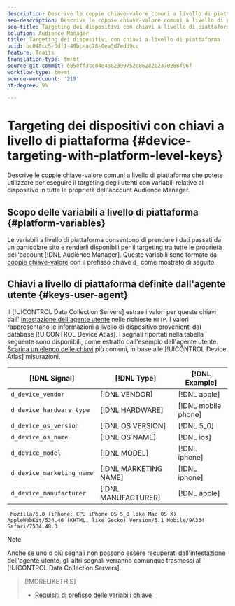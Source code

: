 ```yaml
---
description: Descrive le coppie chiave-valore comuni a livello di piattaforma che potete utilizzare per eseguire il targeting degli utenti con variabili relative al dispositivo in tutte le proprietà dell'account  Audience Manager.
seo-description: Descrive le coppie chiave-valore comuni a livello di piattaforma che potete utilizzare per eseguire il targeting degli utenti con variabili relative al dispositivo in tutte le proprietà dell'account  Audience Manager.
seo-title: Targeting dei dispositivi con chiavi a livello di piattaforma
solution: Audience Manager
title: Targeting dei dispositivi con chiavi a livello di piattaforma
uuid: bc048cc5-3df1-49bc-ac78-0ea5d7edd9cc
feature: Traits
translation-type: tm+mt
source-git-commit: e05eff3cc04e4a82399752c862e2b2370286f96f
workflow-type: tm+mt
source-wordcount: '219'
ht-degree: 9%

---
```



# Targeting dei dispositivi con chiavi a livello di piattaforma {#device-targeting-with-platform-level-keys}

Descrive le coppie chiave-valore comuni a livello di piattaforma che potete utilizzare per eseguire il targeting degli utenti con variabili relative al dispositivo in tutte le proprietà dell&#39;account  Audience Manager.

## Scopo delle variabili a livello di piattaforma {#platform-variables}

<!-- c_tb_device_targeting.xml -->

Le variabili a livello di piattaforma consentono di prendere i dati passati da un particolare sito e renderli disponibili per il targeting tra tutte le proprietà dell&#39;account [!DNL Audience Manager]. Queste variabili sono formate da [coppie chiave-valore](../../reference/key-value-pairs-explained.md) con il prefisso chiave `d_` come mostrato di seguito.

## Chiavi a livello di piattaforma definite dall&#39;agente utente {#keys-user-agent}

Il [!UICONTROL Data Collection Servers] estrae i valori per queste chiavi dall&#39; [intestazione dell&#39;agente utente](https://www.w3.org/Protocols/rfc2616/rfc2616-sec14.html#sec14.43) nelle richieste `HTTP`. I valori rappresentano le informazioni a livello di dispositivo provenienti dal database [!UICONTROL Device Atlas]. I segnali riportati nella tabella seguente sono disponibili, come estratto dall&#39;esempio dell&#39;agente utente. [Scarica un elenco delle chiavi](assets/device_keys.csv) più comuni, in base alle  [!UICONTROL Device Atlas] misurazioni.

| [!DNL Signal] | [!DNL Type] | [!DNL Example] |
|---|---|---|
| `d_device_vendor` | [!DNL VENDOR] | [!DNL apple] |
| `d_device_hardware_type` | [!DNL HARDWARE] | [!DNL mobile phone] |
| `d_device_os_version` | [!DNL OS VERSION] | [!DNL 5_0] |
| `d_device_os_name` | [!DNL OS NAME] | [!DNL ios] |
| `d_device_model` | [!DNL MODEL] | [!DNL iphone] |
| `d_device_marketing_name` | [!DNL MARKETING NAME] | [!DNL iphone] |
| `d_device_manufacturer` | [!DNL MANUFACTURER] | [!DNL apple] |

```
 Mozilla/5.0 (iPhone; CPU iPhone OS 5_0 like Mac OS X) AppleWebKit/534.46 (KHTML, like Gecko) Version/5.1 Mobile/9A334 Safari/7534.48.3
```

>[!NOTE]
>
>Anche se uno o più segnali non possono essere recuperati dall&#39;intestazione dell&#39;agente utente, gli altri segnali verranno comunque trasmessi al [!UICONTROL Data Collection Servers].

>[!MORELIKETHIS]
>
>* [Requisiti di prefisso delle variabili chiave](../../features/traits/trait-variable-prefixes.md)

